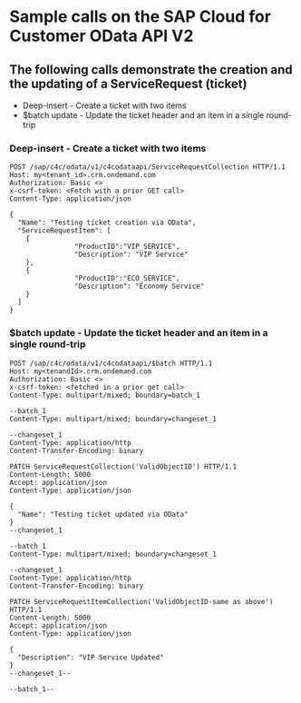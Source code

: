 # Sample calls on the SAP Cloud for Customer OData API V2
## The following calls demonstrate the creation and the updating of a ServiceRequest (ticket) 
* Deep-insert - Create a ticket with two items
* $batch update - Update the ticket header and an item in a single round-trip
 
### Deep-insert - Create a ticket with two items

```
POST /sap/c4c/odata/v1/c4codataapi/ServiceRequestCollection HTTP/1.1
Host: my<tenant_id>.crm.ondemand.com
Authorization: Basic <>
x-csrf-token: <Fetch with a prior GET call>
Content-Type: application/json
 
{
  "Name": "Testing ticket creation via OData",
  "ServiceRequestItem": [
    {
                "ProductID":"VIP_SERVICE",
                "Description": "VIP Service"
    },
    {
                "ProductID":"ECO_SERVICE",
                "Description": "Economy Service"
    }
  ]
}
``` 
 
### $batch update - Update the ticket header and an item in a single round-trip
```
POST /sap/c4c/odata/v1/c4codataapi/$batch HTTP/1.1
Host: my<tenandId>.crm.ondemand.com
Authorization: Basic <>
x-csrf-token: <fetched in a prior get call>
Content-Type: multipart/mixed; boundary=batch_1
 
--batch_1
Content-Type: multipart/mixed; boundary=changeset_1
 
--changeset_1
Content-Type: application/http
Content-Transfer-Encoding: binary
 
PATCH ServiceRequestCollection('ValidObjectID') HTTP/1.1
Content-Length: 5000
Accept: application/json
Content-Type: application/json
 
{
  "Name": "Testing ticket updated via OData"
}
--changeset_1
 
--batch_1
Content-Type: multipart/mixed; boundary=changeset_1
 
--changeset_1
Content-Type: application/http
Content-Transfer-Encoding: binary
 
PATCH ServiceRequestItemCollection('ValidObjectID-same as above') HTTP/1.1
Content-Length: 5000
Accept: application/json
Content-Type: application/json
 
{
  "Description": "VIP Service Updated"
}
--changeset_1--
 
--batch_1--
 ```
